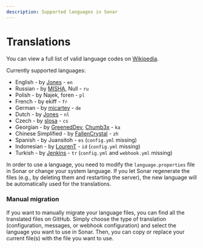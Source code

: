 ```yaml
---
description: Supported languages in Sonar
---
```


# Translations

You can view a full list of valid language codes on [Wikipedia](https://en.wikipedia.org/wiki/List\_of\_ISO\_639\_language\_codes).

Currently supported languages:

* English - by [Jones](https://github.com/jonesdevelopment) - `en`
* Russian - by [MISHA](https://github.com/f3f5), Null - `ru`
* Polish - by Najek, foren - `pl`
* French - by ekiff - `fr`
* German - by [micartey](https://github.com/micartey) - `de`
* Dutch - by [Jones](https://github.com/jonesdevelopment) - `nl`
* Czech - by [slosa](https://github.com/slosacoder) - `cs`
* Georgian - by [GreenedDev](https://github.com/GreenedDev), [Chumb3x](https://github.com/chumb3x) - `ka`
* Chinese Simplified - by [FallenCrystal](https://github.com/fallencrystal) - `zh`
* Spanish - by Juansitoh - `es`  (`config.yml` missing)
* Indonesian - by [LourenT](https://github.com/LOURENT4462) - `id`  (`config.yml` missing)
* Turkish - by [Jenkins](https://github.com/ayazjenkins) - `tr`  (`config.yml` and `webhook.yml` missing)

In order to use a language, you need to modify the `language.properties` file in Sonar or change your system language. If you let Sonar regenerate the files (e.g., by deleting them and restarting the server), the new language will be automatically used for the translations.

### Manual migration

If you want to manually migrate your language files, you can find all the translated files on GitHub. Simply choose the type of translation (configuration, messages, or webhook configuration) and select the language you want to use in Sonar. Then, you can copy or replace your current file(s) with the file you want to use.
